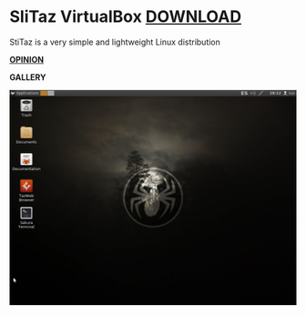 # SliTaz VirtualBox [DOWNLOAD](https://github.com/Virtual-Machines/SliTaz-VirtualBox/releases/download/latest/SliTaz.ova)

 StiTaz is a very simple and lightweight Linux distribution
 
 [**OPINION**](https://github.com/Virtual-Machines/SliTaz-VirtualBox/issues/1)

**GALLERY**
 
 ![Slitaz](https://raw.githubusercontent.com/Virtual-Machines/SliTaz-VirtualBox/master/Slitaz.png)
